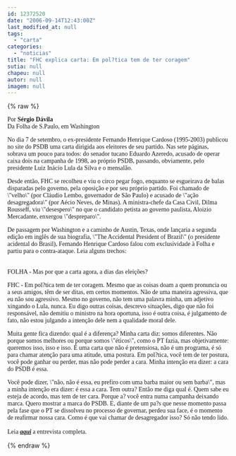 ```yaml
---
id: 12372520
date: "2006-09-14T12:43:00Z"
last_modified_at: null
tags:
  - "carta"
categories:
  - "noticias"
title: "FHC explica carta: Em pol?tica tem de ter coragem"
sutia: null
chapeu: null
autor: null
imagem: null
---
```

{% raw %}
<p><P><FONT face=Verdana>Por <STRONG>Sérgio Dávila</STRONG><BR>Da Folha de S.Paulo, em Washington</FONT></P></p>
<p><P><FONT face=Verdana>No dia 7 de setembro, o ex-presidente Fernando Henrique Cardoso (1995-2003) publicou no site do PSDB uma carta dirigida aos eleitores de seu partido. Nas sete páginas, sobrava um pouco para todos: do senador tucano Eduardo Azeredo, acusado de operar caixa dois na campanha de 1998, ao próprio PSDB, passando, obviamente, pelo presidente Luiz Inácio Lula da Silva e o mensalão.</FONT></P></p>
<p><P><FONT face=Verdana>Desde então, FHC se recolheu e viu o circo pegar fogo, enquanto se esgueirava de balas disparadas pelo governo, pela oposição e por seu próprio partido. Foi chamado de \"velho\" (por Cláudio Lembo, governador de São Paulo) e acusado de \"ação desagregadora\" (por Aécio Neves, de Minas). A ministra-chefe da Casa Civil, Dilma Rousseff, viu \"desespero\" no que o candidato petista ao governo paulista, Aloizio Mercadante, enxergou \"despreparo\".</FONT></P></p>
<p><P><FONT face=Verdana>De passagem por Washington e a caminho de Austin, Texas, onde lançaria a segunda edição em inglês de sua biografia, \"The Accidental President of Brazil\" (o presidente acidental do Brasil), Fernando Henrique Cardoso falou com exclusividade à Folha e partiu para o contra-ataque. Leia alguns trechos:</FONT></P></p>
<p><P><BR><FONT face=Verdana>FOLHA - Mas por que a carta agora, a dias das eleições?</FONT></P></p>
<p><P><FONT face=Verdana>FHC - Em pol?tica tem de ter coragem. Mesmo que as coisas doam a quem pronuncia ou a seus amigos, têm de ser ditas, em certos momentos. Não de uma maneira agressiva, que eu não sou agressivo. Mesmo no governo, não tem uma palavra minha, um adjetivo xingando o Lula, nunca. Eu digo outras coisas, descrevo situações, digo que não foi responsável, não demitiu o ministro na hora oportuna, isso é outra coisa, é julgamento de fato, não estou julgando a intenção dele nem a qualidade moral dele.</FONT></P></p>
<p><P><FONT face=Verdana>Muita gente fica dizendo: qual é a diferença? Minha carta diz: somos diferentes. Não porque somos melhores ou porque somos \"éticos\", como o PT fazia, mas objetivamente: queremos isso, isso e isso. É uma carta que não é pretensiosa, não é um programa, é só para chamar atenção para uma atitude, uma postura. Em pol?tica, você tem de ter postura, você pode ganhar ou perder, mas não pode perder a cara. Minha intenção era dizer: a cara do PSDB é essa.</FONT></P></p>
<p><P><FONT face=Verdana>Você pode dizer, \"não, não é essa, eu prefiro com uma barba maior ou sem barba\", mas a minha intenção era dizer: é essa a cara. Tem outra? Então me diga qual é. Quem sabe eu esteja de acordo, mas tem de ter cara. Porque a? você entra numa campanha deixando marca. Quero mostrar a marca do PSDB. E, diante de um pa?s que nesse momento passa pela fase que o PT se dissolveu no processo de governar, perdeu sua face, é o momento de reafirmar nossa cara. Como é que vai chamar de desagregador isso? Só não tendo lido.<BR><BR>Leia <STRONG><EM><A href=\"https://www1.folha.uol.com.br/folha/brasil/ult96u83020.shtml\" target=_blank>aqui</A></EM></STRONG> a entrevista completa.</FONT></P> </p>
{% endraw %}
